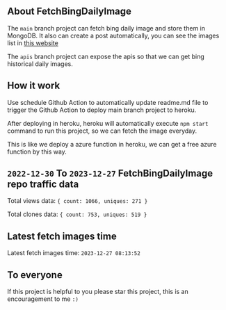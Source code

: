 ## About FetchBingDailyImage

The `main` branch project can fetch bing daily image and store them in MongoDB.
It also can create a post automatically, you can see the images list in [this website](https://oursalbum.netlify.app)

The `apis` branch project can expose the apis so that we can get bing historical daily images.

## How it work

Use schedule Github Action to automatically update readme.md file to trigger the Github Action to deploy main branch project to heroku.

After deploying in heroku, heroku will automatically execute `npm start` command to run this project, so we can fetch the image everyday.

This is like we deploy a azure function in heroku, we can get a free azure function by this way.

## `2022-12-30` To `2023-12-27` FetchBingDailyImage repo traffic data

Total views data: `{ count: 1066, uniques: 271 }`

Total clones data: `{ count: 753, uniques: 519 }`

## Latest fetch images time

Latest fetch images time: `2023-12-27 08:13:52`

## To everyone

If this project is helpful to you please star this project, this is an encouragement to me `:)`



